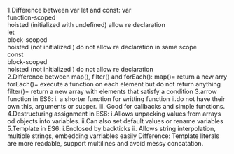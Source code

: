1.Difference between var let and const:
var                   
function-scoped       
hoisted (initialized with undefined) 
allow re declaration    
let                  
block-scoped       
hoisted (not initialized ) 
do not allow re declaration in same scope                          
const                  
block-scoped       
hoisted (not initialized ) 
do not allow re declaration  
2.Difference between map(), filter() and forEach():
map()= return a new arry
forEach()= execute a function on each element but do not return anything
filter()= return a new array with elements that satisfy a condition
3.arrow function in ES6:
i. a shorter function for writting function
ii.do not have their own this, arguments or supper.
iii. Good for callbacks and simple functions.
4.Destructuring assignment in ES6:
i.Allows unpacking values from arrays od objects into variables.
ii.Can also set default values or rename variables
5.Template in ES6:
i.Enclosed by backticks
ii. Allows string interpolation, multiple strings, embedding varriables easily
Difference:
Template literals are more readable, support multilines and avoid messy concatation.
